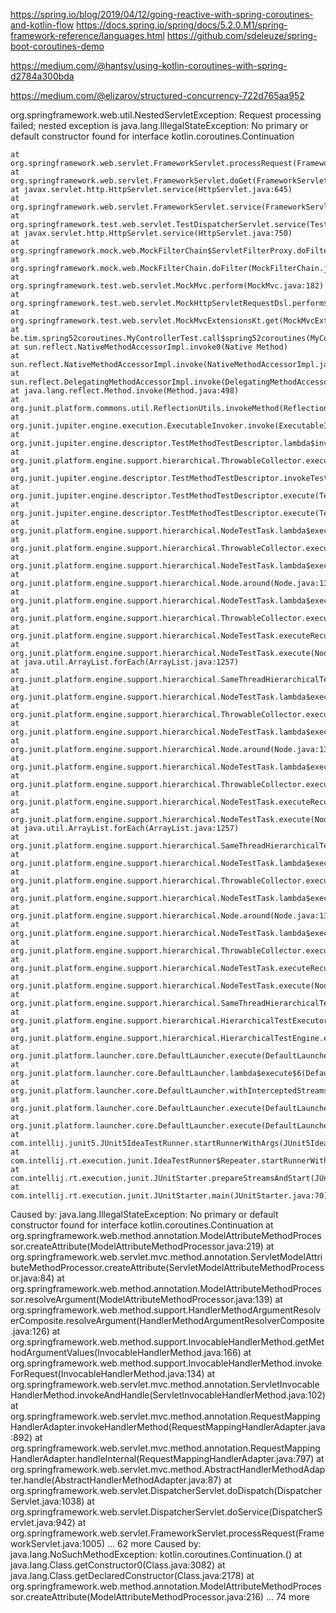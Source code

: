 https://spring.io/blog/2019/04/12/going-reactive-with-spring-coroutines-and-kotlin-flow
https://docs.spring.io/spring/docs/5.2.0.M1/spring-framework-reference/languages.html
https://github.com/sdeleuze/spring-boot-coroutines-demo

https://medium.com/@hantsy/using-kotlin-coroutines-with-spring-d2784a300bda

https://medium.com/@elizarov/structured-concurrency-722d765aa952



org.springframework.web.util.NestedServletException: Request processing failed; nested exception is java.lang.IllegalStateException: No primary or default constructor found for interface kotlin.coroutines.Continuation

	at org.springframework.web.servlet.FrameworkServlet.processRequest(FrameworkServlet.java:1013)
	at org.springframework.web.servlet.FrameworkServlet.doGet(FrameworkServlet.java:897)
	at javax.servlet.http.HttpServlet.service(HttpServlet.java:645)
	at org.springframework.web.servlet.FrameworkServlet.service(FrameworkServlet.java:882)
	at org.springframework.test.web.servlet.TestDispatcherServlet.service(TestDispatcherServlet.java:71)
	at javax.servlet.http.HttpServlet.service(HttpServlet.java:750)
	at org.springframework.mock.web.MockFilterChain$ServletFilterProxy.doFilter(MockFilterChain.java:166)
	at org.springframework.mock.web.MockFilterChain.doFilter(MockFilterChain.java:133)
	at org.springframework.test.web.servlet.MockMvc.perform(MockMvc.java:182)
	at org.springframework.test.web.servlet.MockHttpServletRequestDsl.perform$spring_test(MockHttpServletRequestDsl.kt:207)
	at org.springframework.test.web.servlet.MockMvcExtensionsKt.get(MockMvcExtensions.kt:32)
	at be.tim.spring52coroutines.MyControllerTest.call$spring52coroutines(MyControllerTest.kt:14)
	at sun.reflect.NativeMethodAccessorImpl.invoke0(Native Method)
	at sun.reflect.NativeMethodAccessorImpl.invoke(NativeMethodAccessorImpl.java:62)
	at sun.reflect.DelegatingMethodAccessorImpl.invoke(DelegatingMethodAccessorImpl.java:43)
	at java.lang.reflect.Method.invoke(Method.java:498)
	at org.junit.platform.commons.util.ReflectionUtils.invokeMethod(ReflectionUtils.java:628)
	at org.junit.jupiter.engine.execution.ExecutableInvoker.invoke(ExecutableInvoker.java:117)
	at org.junit.jupiter.engine.descriptor.TestMethodTestDescriptor.lambda$invokeTestMethod$7(TestMethodTestDescriptor.java:184)
	at org.junit.platform.engine.support.hierarchical.ThrowableCollector.execute(ThrowableCollector.java:73)
	at org.junit.jupiter.engine.descriptor.TestMethodTestDescriptor.invokeTestMethod(TestMethodTestDescriptor.java:180)
	at org.junit.jupiter.engine.descriptor.TestMethodTestDescriptor.execute(TestMethodTestDescriptor.java:127)
	at org.junit.jupiter.engine.descriptor.TestMethodTestDescriptor.execute(TestMethodTestDescriptor.java:68)
	at org.junit.platform.engine.support.hierarchical.NodeTestTask.lambda$executeRecursively$5(NodeTestTask.java:135)
	at org.junit.platform.engine.support.hierarchical.ThrowableCollector.execute(ThrowableCollector.java:73)
	at org.junit.platform.engine.support.hierarchical.NodeTestTask.lambda$executeRecursively$7(NodeTestTask.java:125)
	at org.junit.platform.engine.support.hierarchical.Node.around(Node.java:135)
	at org.junit.platform.engine.support.hierarchical.NodeTestTask.lambda$executeRecursively$8(NodeTestTask.java:123)
	at org.junit.platform.engine.support.hierarchical.ThrowableCollector.execute(ThrowableCollector.java:73)
	at org.junit.platform.engine.support.hierarchical.NodeTestTask.executeRecursively(NodeTestTask.java:122)
	at org.junit.platform.engine.support.hierarchical.NodeTestTask.execute(NodeTestTask.java:80)
	at java.util.ArrayList.forEach(ArrayList.java:1257)
	at org.junit.platform.engine.support.hierarchical.SameThreadHierarchicalTestExecutorService.invokeAll(SameThreadHierarchicalTestExecutorService.java:38)
	at org.junit.platform.engine.support.hierarchical.NodeTestTask.lambda$executeRecursively$5(NodeTestTask.java:139)
	at org.junit.platform.engine.support.hierarchical.ThrowableCollector.execute(ThrowableCollector.java:73)
	at org.junit.platform.engine.support.hierarchical.NodeTestTask.lambda$executeRecursively$7(NodeTestTask.java:125)
	at org.junit.platform.engine.support.hierarchical.Node.around(Node.java:135)
	at org.junit.platform.engine.support.hierarchical.NodeTestTask.lambda$executeRecursively$8(NodeTestTask.java:123)
	at org.junit.platform.engine.support.hierarchical.ThrowableCollector.execute(ThrowableCollector.java:73)
	at org.junit.platform.engine.support.hierarchical.NodeTestTask.executeRecursively(NodeTestTask.java:122)
	at org.junit.platform.engine.support.hierarchical.NodeTestTask.execute(NodeTestTask.java:80)
	at java.util.ArrayList.forEach(ArrayList.java:1257)
	at org.junit.platform.engine.support.hierarchical.SameThreadHierarchicalTestExecutorService.invokeAll(SameThreadHierarchicalTestExecutorService.java:38)
	at org.junit.platform.engine.support.hierarchical.NodeTestTask.lambda$executeRecursively$5(NodeTestTask.java:139)
	at org.junit.platform.engine.support.hierarchical.ThrowableCollector.execute(ThrowableCollector.java:73)
	at org.junit.platform.engine.support.hierarchical.NodeTestTask.lambda$executeRecursively$7(NodeTestTask.java:125)
	at org.junit.platform.engine.support.hierarchical.Node.around(Node.java:135)
	at org.junit.platform.engine.support.hierarchical.NodeTestTask.lambda$executeRecursively$8(NodeTestTask.java:123)
	at org.junit.platform.engine.support.hierarchical.ThrowableCollector.execute(ThrowableCollector.java:73)
	at org.junit.platform.engine.support.hierarchical.NodeTestTask.executeRecursively(NodeTestTask.java:122)
	at org.junit.platform.engine.support.hierarchical.NodeTestTask.execute(NodeTestTask.java:80)
	at org.junit.platform.engine.support.hierarchical.SameThreadHierarchicalTestExecutorService.submit(SameThreadHierarchicalTestExecutorService.java:32)
	at org.junit.platform.engine.support.hierarchical.HierarchicalTestExecutor.execute(HierarchicalTestExecutor.java:57)
	at org.junit.platform.engine.support.hierarchical.HierarchicalTestEngine.execute(HierarchicalTestEngine.java:51)
	at org.junit.platform.launcher.core.DefaultLauncher.execute(DefaultLauncher.java:229)
	at org.junit.platform.launcher.core.DefaultLauncher.lambda$execute$6(DefaultLauncher.java:197)
	at org.junit.platform.launcher.core.DefaultLauncher.withInterceptedStreams(DefaultLauncher.java:211)
	at org.junit.platform.launcher.core.DefaultLauncher.execute(DefaultLauncher.java:191)
	at org.junit.platform.launcher.core.DefaultLauncher.execute(DefaultLauncher.java:128)
	at com.intellij.junit5.JUnit5IdeaTestRunner.startRunnerWithArgs(JUnit5IdeaTestRunner.java:74)
	at com.intellij.rt.execution.junit.IdeaTestRunner$Repeater.startRunnerWithArgs(IdeaTestRunner.java:47)
	at com.intellij.rt.execution.junit.JUnitStarter.prepareStreamsAndStart(JUnitStarter.java:242)
	at com.intellij.rt.execution.junit.JUnitStarter.main(JUnitStarter.java:70)
Caused by: java.lang.IllegalStateException: No primary or default constructor found for interface kotlin.coroutines.Continuation
	at org.springframework.web.method.annotation.ModelAttributeMethodProcessor.createAttribute(ModelAttributeMethodProcessor.java:219)
	at org.springframework.web.servlet.mvc.method.annotation.ServletModelAttributeMethodProcessor.createAttribute(ServletModelAttributeMethodProcessor.java:84)
	at org.springframework.web.method.annotation.ModelAttributeMethodProcessor.resolveArgument(ModelAttributeMethodProcessor.java:139)
	at org.springframework.web.method.support.HandlerMethodArgumentResolverComposite.resolveArgument(HandlerMethodArgumentResolverComposite.java:126)
	at org.springframework.web.method.support.InvocableHandlerMethod.getMethodArgumentValues(InvocableHandlerMethod.java:166)
	at org.springframework.web.method.support.InvocableHandlerMethod.invokeForRequest(InvocableHandlerMethod.java:134)
	at org.springframework.web.servlet.mvc.method.annotation.ServletInvocableHandlerMethod.invokeAndHandle(ServletInvocableHandlerMethod.java:102)
	at org.springframework.web.servlet.mvc.method.annotation.RequestMappingHandlerAdapter.invokeHandlerMethod(RequestMappingHandlerAdapter.java:892)
	at org.springframework.web.servlet.mvc.method.annotation.RequestMappingHandlerAdapter.handleInternal(RequestMappingHandlerAdapter.java:797)
	at org.springframework.web.servlet.mvc.method.AbstractHandlerMethodAdapter.handle(AbstractHandlerMethodAdapter.java:87)
	at org.springframework.web.servlet.DispatcherServlet.doDispatch(DispatcherServlet.java:1038)
	at org.springframework.web.servlet.DispatcherServlet.doService(DispatcherServlet.java:942)
	at org.springframework.web.servlet.FrameworkServlet.processRequest(FrameworkServlet.java:1005)
	... 62 more
Caused by: java.lang.NoSuchMethodException: kotlin.coroutines.Continuation.<init>()
	at java.lang.Class.getConstructor0(Class.java:3082)
	at java.lang.Class.getDeclaredConstructor(Class.java:2178)
	at org.springframework.web.method.annotation.ModelAttributeMethodProcessor.createAttribute(ModelAttributeMethodProcessor.java:216)
	... 74 more
	

